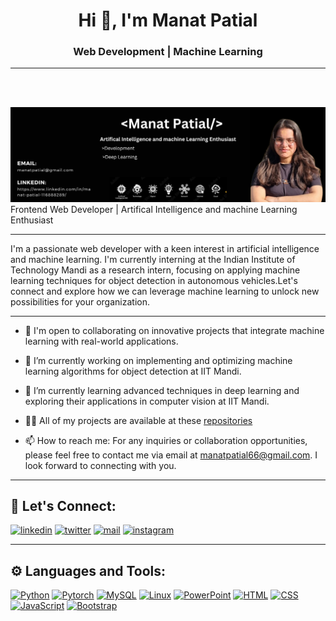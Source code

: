 
<h1 align="center">Hi 👋, I'm Manat Patial</h1>
<h3 align='center'>
  Web Development | Machine Learning
</h3>
<hr width="100%" color="grey">
<div align='center'>
  <img src="https://komarev.com/ghpvc/?username=Manatpatial&style=flat-square&color=blue" alt=""/>
</div>
<br/>

![Ml banner](./Assets/banner.png)
<br>
Frontend Web Developer | Artifical Intelligence and machine Learning Enthusiast
<br/>

____

I'm a passionate web developer with a keen interest in artificial intelligence and machine learning. I'm currently interning at the Indian Institute of Technology Mandi as a research intern, focusing on applying machine learning techniques for object detection in autonomous vehicles.Let's connect and explore how we can leverage machine learning to unlock new possibilities for your organization.

____
- 🤝 I'm open to collaborating on innovative projects that integrate machine learning with real-world applications.

- 🔭 I’m currently working on  implementing and optimizing machine learning algorithms for object detection at IIT Mandi.

- 🌱 I’m currently learning advanced techniques in deep learning and exploring their applications in computer vision at IIT Mandi.

- 👨‍💻 All of my projects are available at these [repositories](https://github.com/Manatpatial?tab=repositories)
  
- 📫 How to reach me: For any inquiries or collaboration opportunities, please feel free to contact me via email at manatpatial66@gmail.com. I look forward to connecting with you.

____
## 🔗 Let's Connect:
[![linkedin](https://img.shields.io/badge/LinkedIn-0077B5?style=for-the-badge&logo=linkedin&logoColor=white)](https://https://www.linkedin.com/in/manat-patial-116888289/)
[![twitter](https://img.shields.io/badge/Twitter-1DA1F2?style=for-the-badge&logo=twitter&logoColor=white)](https://twitter.com/manat_patial)
[![mail](https://img.shields.io/badge/Gmail-D14836?style=for-the-badge&logo=gmail&logoColor=white)](mailto:manatpatial@66@gmail.com)
[![instagram](https://img.shields.io/badge/Instagram-E4405F?style=for-the-badge&logo=instagram&logoColor=white)]()

____
## ⚙ Languages and Tools:
[![Python](https://img.shields.io/badge/Python-FFD43B?style=for-the-badge&logo=python&logoColor=blue)](https://www.python.org/)
[![Pytorch](https://img.shields.io/badge/PyTorch-EE4C2C?style=for-the-badge&logo=pytorch&logoColor=white)](https://pytorch.org/)
[![MySQL](https://img.shields.io/badge/MySQL-4479A1?style=for-the-badge&logo=mysql&logoColor=white)](https://www.mysql.com/)
[![Linux](https://img.shields.io/badge/Linux-FCC624?style=for-the-badge&logo=linux&logoColor=black)](https://www.linux.org/)
[![PowerPoint](https://img.shields.io/badge/PowerPoint-B7472A?style=for-the-badge&logo=microsoft-powerpoint&logoColor=white)](https://www.microsoft.com/en-us/microsoft-365/powerpoint)
[![HTML](https://img.shields.io/badge/HTML5-E34F26?style=for-the-badge&logo=html5&logoColor=white)](https://developer.mozilla.org/en-US/docs/Web/HTML)
[![CSS](https://img.shields.io/badge/CSS3-1572B6?style=for-the-badge&logo=css3&logoColor=white)](https://developer.mozilla.org/en-US/docs/Web/CSS)
[![JavaScript](https://img.shields.io/badge/JavaScript-F7DF1E?style=for-the-badge&logo=javascript&logoColor=black)](https://developer.mozilla.org/en-US/docs/Web/JavaScript)
[![Bootstrap](https://img.shields.io/badge/Bootstrap-563D7C?style=for-the-badge&logo=bootstrap&logoColor=white)](https://getbootstrap.com/)
